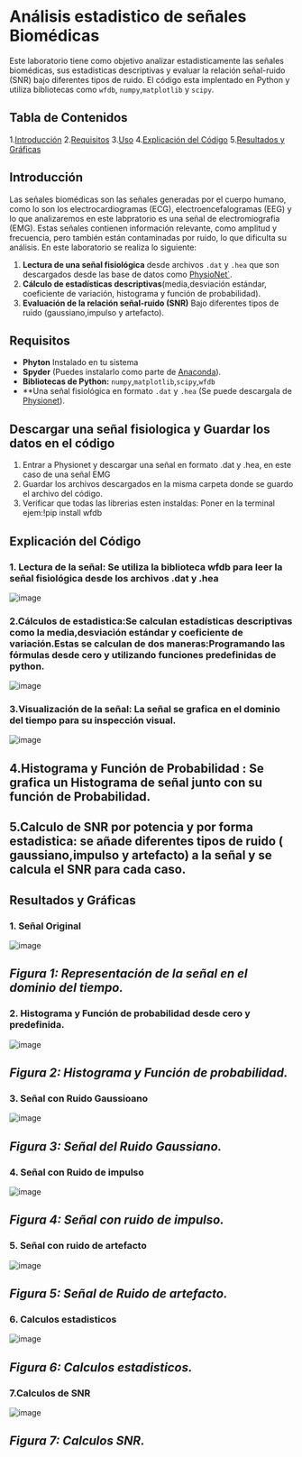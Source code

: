# Análisis estadistico de señales Biomédicas 
Este laboratorio tiene como objetivo analizar estadisticamente las señales biomédicas, sus estadisticas descriptivas y evaluar la relación señal-ruido (SNR) bajo diferentes tipos de ruido. El código esta implentado en Python y utiliza bibliotecas como `wfdb`, `numpy`,`matplotlib` y `scipy`.

## Tabla de Contenidos 
1.[Introducción](#introducción)
2.[Requisitos](#requisitos)
3.[Uso](#uso)
4.[Explicación del Código](#explicación-del-código)
5.[Resultados y Gráficas](#resultados-y-gráficas)

## Introducción 

Las señales biomédicas son las señales generadas por el cuerpo humano, como lo son los electrocardiogramas (ECG), electroencefalogramas (EEG) y lo que analizaremos en este labpratorio es una señal de electromiografia (EMG). Estas señales contienen información relevante, como amplitud y frecuencia, pero también están contaminadas por ruido, lo que dificulta su análisis. En este laboratorio se realiza lo siguiente: 

1. **Lectura de una señal fisiológica** desde archivos `.dat` y `.hea` que son descargados desde las base de datos como [PhysioNet`](https://physionet.org/).
2. **Cálculo de estadísticas descriptivas**(media,desviación estándar, coeficiente de variación, histograma y función de probabilidad).
3. **Evaluación de la relación señal-ruido (SNR)** Bajo diferentes tipos de ruido (gaussiano,impulso y artefacto).

## Requisitos 

- **Phyton** Instalado en tu sistema 
- **Spyder** (Puedes instalarlo como parte de [Anaconda](https://www.anaconda.com/)).
- **Bibliotecas de Python:** `numpy`,`matplotlib`,`scipy`,`wfdb`
- **Una señal fisiológica en formato `.dat` y `.hea` (Se puede descargala de [Physionet](https://physionet.org/)).

## Descargar una señal fisiologica y Guardar los datos en el código 
1. Entrar a Physionet y descargar una señal en formato .dat y .hea, en este caso de una señal EMG
2. Guardar los archivos descargados en la misma carpeta donde se guardo el archivo del código.
3. Verificar que todas las librerias esten instaldas: Poner en la terminal ejem:!pip install wfdb 

   
## Explicación del Código  

### 1. **Lectura de la señal**: Se utiliza la biblioteca wfdb para leer la señal fisiológica desde los archivos .dat y .hea
![image](https://github.com/user-attachments/assets/a6ebaa49-53fc-48ba-b1fd-f9ea67d60226)
### 2.**Cálculos de estadistica**:Se calculan estadísticas descriptivas como la media,desviación estándar y coeficiente de variación.Estas se calculan de dos maneras:Programando las fórmulas desde cero y utilizando funciones predefinidas de python.
![image](https://github.com/user-attachments/assets/b68de891-4309-46ec-a174-4868bfe7f217)
### 3.**Visualización de la señal**: La señal se grafica en el dominio del tiempo para su inspección visual.
![image](https://github.com/user-attachments/assets/b1c01518-2b65-49e8-b334-3fd0a559c2a2)
## 4.**Histograma y Función de Probabilidad** : Se grafica un Histograma de señal junto con su función de Probabilidad.
## 5.**Calculo de SNR por potencia y por forma estadistica**: se añade diferentes tipos de ruido ( gaussiano,impulso y artefacto) a la señal y se calcula el SNR para cada caso.
## Resultados y Gráficas
### 1. Señal Original 
![image](https://github.com/user-attachments/assets/84311f68-7927-4cf1-a1c1-b36373a3caac)
## *Figura 1: Representación de la señal en el dominio del tiempo.*
### 2. Histograma y Función de probabilidad desde cero y predefinida.
![image](https://github.com/user-attachments/assets/2ca58720-5063-41b6-9135-99094ab103c0)
## *Figura 2: Histograma y Función de probabilidad.*
### 3. Señal con Ruido Gaussioano
![image](https://github.com/user-attachments/assets/973746dd-5009-4ae3-9935-1d7cc58f56f3)
## *Figura 3: Señal del Ruido Gaussiano.*
### 4. Señal con Ruido de impulso
![image](https://github.com/user-attachments/assets/58cedf77-3965-448c-9a4d-b41e8d36dff2)
## *Figura 4: Señal con ruido de impulso.*
### 5. Señal con ruido de artefacto
![image](https://github.com/user-attachments/assets/0b2a7d67-163c-4e77-b8e4-be06733b02f5)
## *Figura 5: Señal de Ruido de artefacto.*
### 6. Calculos estadisticos
![image](https://github.com/user-attachments/assets/a66b0eef-3b9e-4428-b55e-387434106013)
## *Figura 6: Calculos estadisticos.*
### 7.Calculos de SNR
![image](https://github.com/user-attachments/assets/bdb2fbd4-d642-43cb-9b18-9d9900204696)
## *Figura 7: Calculos SNR.*






